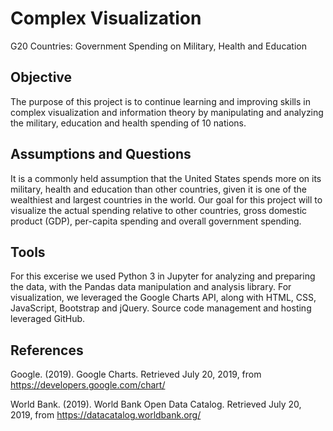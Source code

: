 # Complex Visualization
G20 Countries: Government Spending on Military, Health and Education

## Objective

The purpose of this project is to continue learning and improving skills in complex visualization and information theory by manipulating and analyzing the military, education and health spending of 10 nations.

## Assumptions and Questions
It is a commonly held assumption that the United States spends more on its military, health and education than other countries, given it is one of the wealthiest and largest countries in the world. Our goal for this project will to visualize the actual spending relative to other countries, gross domestic product (GDP), per-capita spending and overall government spending.

## Tools
For this excerise we used Python 3 in Jupyter for analyzing and preparing the data, with the Pandas data manipulation and analysis library. For visualization, we leveraged the Google Charts API, along with HTML, CSS, JavaScript, Bootstrap and jQuery. Source code management and hosting leveraged GitHub.

## References
Google. (2019). Google Charts. Retrieved July 20, 2019, from https://developers.google.com/chart/

World Bank. (2019). World Bank Open Data Catalog. Retrieved July 20, 2019, from https://datacatalog.worldbank.org/
